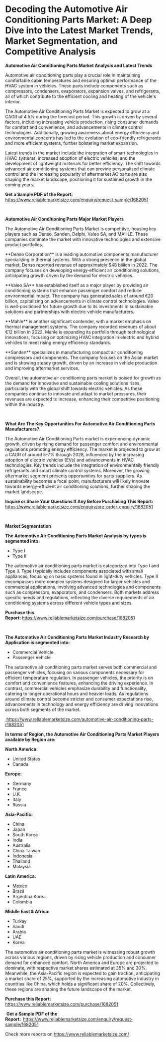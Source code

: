 <p><h1>Decoding the Automotive Air Conditioning Parts Market: A Deep Dive into the Latest Market Trends, Market Segmentation, and Competitive Analysis</h1></p><p><strong>Automotive Air Conditioning Parts Market Analysis and Latest Trends</strong></p>
<p><p>Automotive air conditioning parts play a crucial role in maintaining comfortable cabin temperatures and ensuring optimal performance of the HVAC system in vehicles. These parts include components such as compressors, condensers, evaporators, expansion valves, and refrigerants, all of which contribute to the efficient cooling and heating of the vehicle's interior. </p><p>The Automotive Air Conditioning Parts Market is expected to grow at a CAGR of 4.5% during the forecast period. This growth is driven by several factors, including increasing vehicle production, rising consumer demands for comfort and convenience, and advancements in climate control technologies. Additionally, growing awareness about energy efficiency and environmental concerns has led to the evolution of eco-friendly refrigerants and more efficient systems, further bolstering market expansion. </p><p>Latest trends in the market include the integration of smart technologies in HVAC systems, increased adoption of electric vehicles, and the development of lightweight materials for better efficiency. The shift towards advanced air conditioning systems that can provide personalized climate control and the increasing popularity of aftermarket AC parts are also shaping the market landscape, positioning it for sustained growth in the coming years.</p></p>
<p><strong>Get a Sample PDF of the Report:&nbsp;</strong> <a href="https://www.reliablemarketsize.com/enquiry/request-sample/1682051?utm_campaign=2952&utm_medium=2&utm_source=Github&utm_content=ia&utm_term=24032025&utm_id=automotive-air-conditioning-parts">https://www.reliablemarketsize.com/enquiry/request-sample/1682051</a></p>
<p>&nbsp;</p>
<p><strong>Automotive Air Conditioning Parts Major Market Players</strong></p>
<p><p>The Automotive Air Conditioning Parts Market is competitive, housing key players such as Denso, Sanden, Delphi, Valeo SA, and MAHLE. These companies dominate the market with innovative technologies and extensive product portfolios.</p><p>**Denso Corporation** is a leading automotive components manufacturer specializing in thermal systems. With a strong presence in the global market, Denso reported revenue of approximately $48 billion in 2022. The company focuses on developing energy-efficient air conditioning solutions, anticipating growth driven by the demand for electric vehicles.</p><p>**Valeo SA** has established itself as a major player by providing air conditioning systems that enhance passenger comfort and reduce environmental impact. The company has generated sales of around €20 billion, capitalizing on advancements in climate control technologies. Valeo is well-positioned for future growth due to its investments in sustainable solutions and partnerships with electric vehicle manufacturers.</p><p>**Mahle** is another significant contender, with a market emphasis on thermal management systems. The company recorded revenues of about €12 billion in 2022. Mahle is expanding its portfolio through technological innovations, focusing on optimizing HVAC integration in electric and hybrid vehicles to meet rising energy efficiency standards.</p><p>**Sanden** specializes in manufacturing compact air conditioning compressors and components. The company focuses on the Asian market and is showing steady growth, driven by an increase in vehicle production and improving aftermarket services.</p><p>Overall, the automotive air conditioning parts market is poised for growth as the demand for innovative and sustainable cooling solutions rises, particularly with the global shift towards electric vehicles. As these companies continue to innovate and adapt to market pressures, their revenues are expected to increase, enhancing their competitive positioning within the industry.</p></p>
<p>&nbsp;</p>
<p><strong>What Are The Key Opportunities For Automotive Air Conditioning Parts Manufacturers?</strong></p>
<p><p>The Automotive Air Conditioning Parts market is experiencing dynamic growth, driven by rising demand for passenger comfort and environmental regulations promoting energy efficiency. The market is projected to grow at a CAGR of around 5-7% through 2028, influenced by the increasing adoption of electric vehicles (EVs) and advancements in HVAC technologies. Key trends include the integration of environmentally friendly refrigerants and smart climate control systems. Moreover, the growing aftermarket segment presents opportunities for parts suppliers. As sustainability becomes a focal point, manufacturers will likely innovate towards energy-efficient air conditioning solutions, further shaping the market landscape.</p></p>
<p><strong>Inquire or Share Your Questions If Any Before Purchasing This Report:</strong> <a href="https://www.reliablemarketsize.com/enquiry/pre-order-enquiry/1682051?utm_campaign=2952&utm_medium=2&utm_source=Github&utm_content=ia&utm_term=24032025&utm_id=automotive-air-conditioning-parts">https://www.reliablemarketsize.com/enquiry/pre-order-enquiry/1682051</a></p>
<p>&nbsp;</p>
<p><strong>Market Segmentation</strong></p>
<p><strong>The Automotive Air Conditioning Parts Market Analysis by types is segmented into:</strong></p>
<p><ul><li>Type I</li><li>Type II</li></ul></p>
<p><p>The automotive air conditioning parts market is categorized into Type I and Type II. Type I typically includes components associated with small appliances, focusing on basic systems found in light-duty vehicles. Type II encompasses more complex systems designed for larger vehicles and commercial applications, involving advanced technologies and components such as compressors, evaporators, and condensers. Both markets address specific needs and regulations, reflecting the diverse requirements of air conditioning systems across different vehicle types and sizes.</p></p>
<p><strong>Purchase this Report:&nbsp;</strong><a href="https://www.reliablemarketsize.com/purchase/1682051?utm_campaign=2952&utm_medium=2&utm_source=Github&utm_content=ia&utm_term=24032025&utm_id=automotive-air-conditioning-parts">https://www.reliablemarketsize.com/purchase/1682051</a></p>
<p>&nbsp;</p>
<p><strong>The Automotive Air Conditioning Parts Market Industry Research by Application is segmented into:</strong></p>
<p><ul><li>Commercial Vehicle</li><li>Passenger Vehicle</li></ul></p>
<p><p>The automotive air conditioning parts market serves both commercial and passenger vehicles, focusing on various components necessary for efficient temperature regulation. In passenger vehicles, the priority is on comfort and convenience features, enhancing the driving experience. In contrast, commercial vehicles emphasize durability and functionality, catering to longer operational hours and heavier loads. As regulations around climate control become stricter and consumer expectations rise, advancements in technology and energy efficiency are driving innovations across both segments of the market.</p></p>
<p><a href="https://www.reliablemarketsize.com/automotive-air-conditioning-parts-r1682051?utm_campaign=2952&utm_medium=2&utm_source=Github&utm_content=ia&utm_term=24032025&utm_id=automotive-air-conditioning-parts">&nbsp;https://www.reliablemarketsize.com/automotive-air-conditioning-parts-r1682051</a></p>
<p><strong>In terms of Region, the Automotive Air Conditioning Parts Market Players available by Region are:</strong></p>
<p>
    <p> <strong> North America: </strong>
        <ul>
            <li>United States</li>
            <li>Canada</li>
        </ul>
        </p> 
    <p> <strong> Europe: </strong>
        <ul>
            <li>Germany</li>
            <li>France</li>
            <li>U.K.</li>
            <li>Italy</li>
            <li>Russia</li>
        </ul>
        </p> 
    <p> <strong> Asia-Pacific: </strong>
        <ul>
            <li>China</li>
            <li>Japan</li>
            <li>South Korea</li>
            <li>India</li>
            <li>Australia</li>
            <li>China Taiwan</li>
            <li>Indonesia</li>
            <li>Thailand</li>
            <li>Malaysia</li>
        </ul>
        </p> 
    <p> <strong> Latin America: </strong>
        <ul>
            <li>Mexico</li>
            <li>Brazil</li>
            <li>Argentina Korea</li>
            <li>Colombia</li>
        </ul>
        </p> 
    <p> <strong> Middle East & Africa: </strong>
        <ul>
            <li>Turkey</li>
            <li>Saudi</li>
            <li>Arabia</li>
            <li>UAE</li>
            <li>Korea</li>
        </ul>
    </p>
    </p>
<p><p>The automotive air conditioning parts market is witnessing robust growth across various regions, driven by rising vehicle production and consumer demand for enhanced comfort. North America and Europe are projected to dominate, with respective market shares estimated at 35% and 30%. Meanwhile, the Asia-Pacific region is expected to gain traction, anticipating a market share of 25%, supported by the increasing automotive industry in countries like China, which holds a significant share of 20%. Collectively, these regions are shaping the future landscape of the market.</p></p>
<p><strong>Purchase this Report: </strong><a href="https://www.reliablemarketsize.com/purchase/1682051?utm_campaign=2952&utm_medium=2&utm_source=Github&utm_content=ia&utm_term=24032025&utm_id=automotive-air-conditioning-parts">https://www.reliablemarketsize.com/purchase/1682051</a></p>
<p>&nbsp;<strong>Get a Sample PDF of the Report:&nbsp;&nbsp;</strong><a href="https://www.reliablemarketsize.com/enquiry/request-sample/1682051?utm_campaign=2952&utm_medium=2&utm_source=Github&utm_content=ia&utm_term=24032025&utm_id=automotive-air-conditioning-parts">https://www.reliablemarketsize.com/enquiry/request-sample/1682051</a></p>
<p><strong></strong></p>
<p>Check more reports on <a href="https://www.reliablemarketsize.com/?utm_campaign=2952&utm_medium=2&utm_source=Github&utm_content=ia&utm_term=24032025&utm_id=automotive-air-conditioning-parts">https://www.reliablemarketsize.com/</a></p>